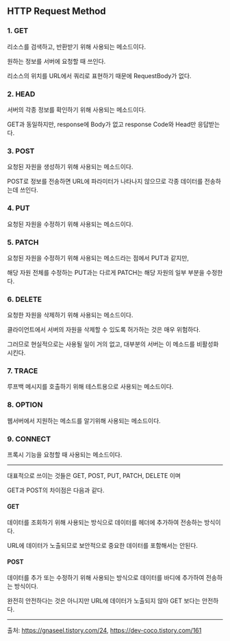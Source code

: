 ## HTTP Request Method
### 1. GET

리소스를 검색하고, 반환받기 위해 사용되는 메소드이다.

원하는 정보를 서버에 요청할 때 쓰인다.

리소스의 위치를 URL에서 쿼리로 표현하기 때문에 RequestBody가 없다.



### 2. HEAD

서버의 각종 정보를 확인하기 위해 사용되는 메소드이다.

GET과 동일하지만, response에 Body가 없고 response Code와 Head만 응답받는다.



### 3. POST

요청된 자원을 생성하기 위해 사용되는 메소드이다.

POST로 정보를 전송하면 URL에 파라미터가 나타나지 않으므로 각종 데이터를 전송하는데 쓰인다.



### 4. PUT

요청된 자원을 수정하기 위해 사용되는 메소드이다.


### 5. PATCH

요청된 자원을 수정하기 위해 사용되는 메소드라는 점에서 PUT과 같지만,

해당 자원 전체를 수정하는 PUT과는 다르게 PATCH는 해당 자원의 일부 부분을 수정한다.



### 6. DELETE

요청한 자원을 삭제하기 위해 사용되는 메소드이다.

클라이언트에서 서버의 자원을 삭제할 수 있도록 허가하는 것은 매우 위험하다.

그러므로 현실적으로는 사용될 일이 거의 없고, 대부분의 서버는 이 메소드를 비활성화 시킨다.


### 7. TRACE

루프백 메시지를 호출하기 위해 테스트용으로 사용되는 메소드이다.


### 8. OPTION

웹서버에서 지원하는 메소드를 알기위해 사용되는 메소드이다.


### 9. CONNECT

프록시 기능을 요청할 때 사용되는 메소드이다.

---

대표적으로 쓰이는 것들은 GET, POST, PUT, PATCH, DELETE 이며

GET과 POST의 차이점은 다음과 같다.

#### GET

데이터를 조회하기 위해 사용되는 방식으로 데이터를 헤더에 추가하여 전송하는 방식이다.

URL에 데이터가 노출되므로 보안적으로 중요한 데이터를 포함해서는 안된다.


#### POST

데이터를 추가 또는 수정하기 위해 사용되는 방식으로 데이터를 바디에 추가하여 전송하는 방식이다.

완전히 안전하다는 것은 아니지만 URL에 데이터가 노출되지 않아 GET 보다는 안전하다.

---

출처: https://gnaseel.tistory.com/24, https://dev-coco.tistory.com/161
